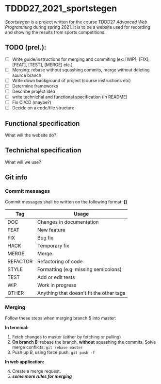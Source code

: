 # TDDD27_2021_sportstegen

_Sportstegen_ is a project written for the course TDDD27 _Advanced Web Programming_ during spring 2021. It is to be a website used for recording and showing the results from sports competitions.

## TODO (prel.):

- [ ] Write guide/instructions for merging and commiting (ex: [WIP], [FIX], [FEAT], [TEST], [MERGE] etc.)
- [ ] Merging: rebase without squashing commits, merge without deleting source branch
- [ ] Write down background of project (course instructions etc)
- [ ] Determine frameworks
- [ ] Describe project idea
- [ ] write technichal and functional specification (in README)
- [ ] Fix CI/CD (maybe?)
- [ ] Decide on a code/file structure

## Functional specification

What will the website do?

## Technichal specification

What will we use? 

## Git info

### Commit messages

Commit messages shall be written on the following format: **[<TAG>] <description>**

| Tag | Usage |
| ------ | ------ |
| DOC | Changes in documentation |
| FEAT | New feature |
| FIX | Bug fix |
| HACK | Temporary fix |
| MERGE| Merge |
| REFACTOR | Refactoring of code |
| STYLE | Formatting (e.g. missing semicolons) |
| TEST | Add or edit tests |
| WIP | Work in progress |
| OTHER | Anything that doesn't fit the other tags |

### Merging

Follow these steps when merging branch _B_ into master:

**In terminal:**

1. Fetch changes to master (either by fetching or pulling)
2. **On branch _B_**: rebase the branch, **without** squashing the commits. Solve merge conflicts: `git rebase master`
3. Push up _B_, using force push: `git push -f`

**In web application:**

4. Create a merge request.
5. **_some more rules for merging_**

